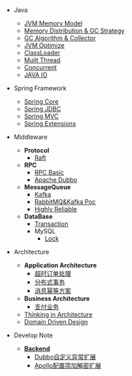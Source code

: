 * Java
    * [JVM Memory Model](java/jvm_memory_model.md)
    * [Memory Distribution & GC Strategy](java/jvm_distribution_strategy.md)
    * [GC Algorithm & Collector](java/jvm_gc.md)
    * [JVM Optimize](java/jvm_optimize.md)
    * [ClassLoader](java/classloader.md)
    * [Mulit Thread](java/mulit_thread.md)
    * [Concurrent](java/concurrent.md)
    * [JAVA IO](java/java_io.md)

* Spring Framework
    * [Spring Core](springframework/spring_core.md)
    * [Spring JDBC](springframework/spring_jdbc.md)
    * [Spring MVC](springframework/spring_mvc.md)
    * [Spring Extensions](springframework/spring_extensions.md)

* Middleware
    * **Protocol**
        * [Raft](./middleware/protocol/raft/raft.md)
    * **RPC**
        * [RPC Basic](middleware/rpc/rpc_basic.md)
        * [Apache Dubbo](middleware/rpc/apache_dubbo.md)
    * **MessageQueue**
        * [Kafka](middleware/message_queue/kafka.md)
        * [RabbitMQ&Kafka Poc](middleware/message_queue/rabbitmq_kafka_poc.md)
        * [Highly Reliable](middleware/message_queue/highly_reliable_mq.md)
    * **DataBase**
        * [Transaction](middleware/database/transaction.md)
        * MySQL
            * [Lock](middleware/database/mysql/lock.md)

* Architecture
    * **Application Architecture**
        * [超时订单处理](./architecture/application/order_timeout/order_timeout.md)
        * [分布式事务](./architecture/application/distribution_transaction/distribution_transaction.md)
        * [消息幂等方案](./architecture/application/message_idempotent/message_idempotent.md)
    * **Business Architecture**
        * [支付业务](./architecture/business/payment/payment_architecture.md)
    * [Thinking in Architecture](architecture/thinking_in_architecture.md)
    * [Domain Driven Design](architecture/ddd/arch_ddd.md)

* Develop Note
    * [**Backend**](./develop_note/backend/backend.md)
        * [Dubbo自定义异常扩展](./develop_note/backend/dubbo_exception_enhance.md)
        * [Apollo配置项加解密扩展](./develop_note/backend/apollo_config_encrypt.md)
